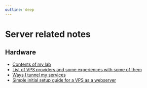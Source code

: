 ```yaml
---
outline: deep
---
```


# Server related notes

## Hardware

- [Contents of my lab](/server-related/lab)
- [List of VPS providers and some experiences with some of them](/server-related/vps)
- [Ways I tunnel my services](/server-related/tunnels)
- [Simple initial setup guide for a VPS as a webserver](/server-related/simple-init-guide)


